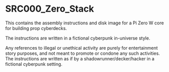 # SRC000_Zero_Stack

This contains the assembly instructions and disk image for a Pi Zero W core for building prop cyberdecks.

The instructions are written in a fictional cyberpunk in-universe style.

Any references to illegal or unethical activity are purely for entertainment story purposes, and not meant to promote or condone any such activities.  The instructions are written as if by a shadowrunner/decker/hacker in a fictional cyberpunk setting.
